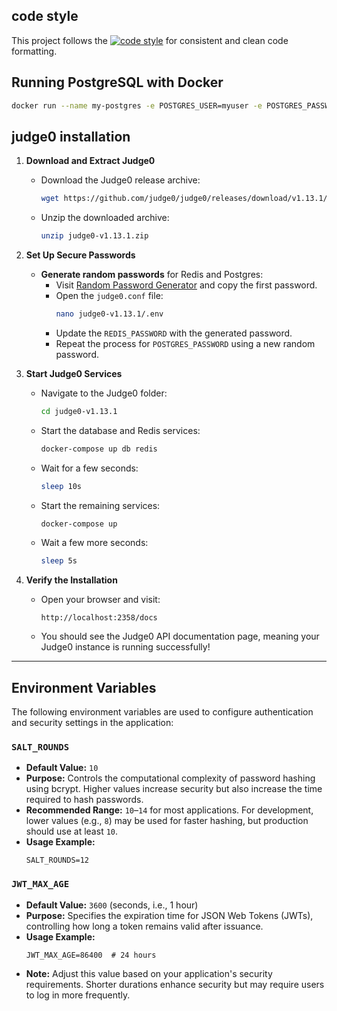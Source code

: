 ## code style

This project follows the [![code style](https://antfu.me/badge-code-style.svg)](https://github.com/antfu/eslint-config) for consistent and clean code formatting.

## Running PostgreSQL with Docker

```bash
docker run --name my-postgres -e POSTGRES_USER=myuser -e POSTGRES_PASSWORD=mypassword -p 5432:5432 -d postgres
```

## judge0 installation
1. **Download and Extract Judge0**  
   - Download the Judge0 release archive:
     ```bash
     wget https://github.com/judge0/judge0/releases/download/v1.13.1/judge0-v1.13.1.zip
     ```
   - Unzip the downloaded archive:
     ```bash
     unzip judge0-v1.13.1.zip
     ```

2. **Set Up Secure Passwords**  
   - **Generate random passwords** for Redis and Postgres:
     - Visit [Random Password Generator](https://www.random.org/passwords/?num=1&len=32&format=plain&rnd=new) and copy the first password.
     - Open the `judge0.conf` file:
       ```bash
       nano judge0-v1.13.1/.env
       ```
     - Update the `REDIS_PASSWORD` with the generated password.
     - Repeat the process for `POSTGRES_PASSWORD` using a new random password.

3. **Start Judge0 Services**  
   - Navigate to the Judge0 folder:
     ```bash
     cd judge0-v1.13.1
     ```
   - Start the database and Redis services:
     ```bash
     docker-compose up db redis
     ```
   - Wait for a few seconds:
     ```bash
     sleep 10s
     ```
   - Start the remaining services:
     ```bash
     docker-compose up
     ```
   - Wait a few more seconds:
     ```bash
     sleep 5s
     ```

4. **Verify the Installation**  
   - Open your browser and visit:
     ```
     http://localhost:2358/docs
     ```
   - You should see the Judge0 API documentation page, meaning your Judge0 instance is running successfully!

---


## Environment Variables

The following environment variables are used to configure authentication and security settings in the application:

### `SALT_ROUNDS`
- **Default Value:** `10`
- **Purpose:** Controls the computational complexity of password hashing using bcrypt. Higher values increase security but also increase the time required to hash passwords.
- **Recommended Range:** `10`–`14` for most applications. For development, lower values (e.g., `8`) may be used for faster hashing, but production should use at least `10`.
- **Usage Example:**
    ```
    SALT_ROUNDS=12
    ```

### `JWT_MAX_AGE`
- **Default Value:** `3600` (seconds, i.e., 1 hour)
- **Purpose:** Specifies the expiration time for JSON Web Tokens (JWTs), controlling how long a token remains valid after issuance.
- **Usage Example:**
    ```
    JWT_MAX_AGE=86400  # 24 hours
    ```
- **Note:** Adjust this value based on your application's security requirements. Shorter durations enhance security but may require users to log in more frequently.